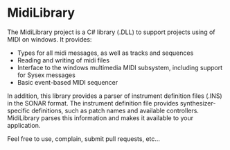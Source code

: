 # MidiLibrary

The MidiLibrary project is a C# library (.DLL) to support projects using of MIDI on windows. It provides:

- Types for all midi messages, as well as tracks and sequences
- Reading and writing of midi files
- Interface to the windows multimedia MIDI subsystem, including support for Sysex messages
- Basic event-based MIDI sequencer

In addition, this library provides a parser of instrument definition files (.INS) in the SONAR
format. The instrument definition file provides synthesizer-specific definitions, such as patch
names and available controllers. MidiLibrary parses this information and makes it available to
your application.

Feel free to use, complain, submit pull requests, etc...

